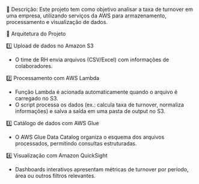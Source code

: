 📌 Descrição:
Este projeto tem como objetivo analisar a taxa de turnover em uma empresa, utilizando serviços da AWS para armazenamento, processamento e visualização de dados.

🚀 Arquitetura do Projeto

1️⃣ Upload de dados no Amazon S3
- O time de RH envia arquivos (CSV/Excel) com informações de colaboradores.

2️⃣ Processamento com AWS Lambda
- Função Lambda é acionada automaticamente quando o arquivo é carregado no S3.
- O script processa os dados (ex.: calcula taxa de turnover, normaliza informações) e salva a saída em uma pasta de output no S3.

3️⃣ Catálogo de dados com AWS Glue
- O AWS Glue Data Catalog organiza o esquema dos arquivos processados, permitindo consultas estruturadas.

4️⃣ Visualização com Amazon QuickSight
- Dashboards interativos apresentam métricas de turnover por período, área ou outros filtros relevantes.
